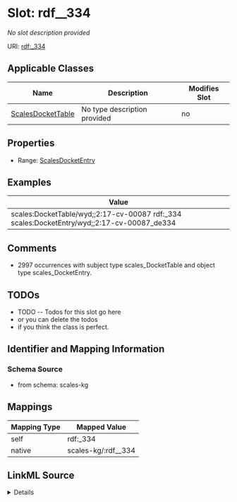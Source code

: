 

# Slot: rdf__334


_No slot description provided_





URI: [rdf:_334](http://www.w3.org/1999/02/22-rdf-syntax-ns#_334)



<!-- no inheritance hierarchy -->





## Applicable Classes

| Name | Description | Modifies Slot |
| --- | --- | --- |
| [ScalesDocketTable](../classes/ScalesDocketTable.md) | No type description provided |  no  |







## Properties

* Range: [ScalesDocketEntry](../classes/ScalesDocketEntry.md)






## Examples

| Value |
| --- |
| scales:DocketTable/wyd;;2:17-cv-00087 rdf:_334 scales:DocketEntry/wyd;;2:17-cv-00087_de334 |

## Comments

* 2997 occurrences with subject type scales_DocketTable and object type scales_DocketEntry.

## TODOs

* TODO -- Todos for this slot go here
* or you can delete the todos
* if you think the class is perfect.

## Identifier and Mapping Information







### Schema Source


* from schema: scales-kg




## Mappings

| Mapping Type | Mapped Value |
| ---  | ---  |
| self | rdf:_334 |
| native | scales-kg/:rdf__334 |




## LinkML Source

<details>
```yaml
name: rdf__334
description: No slot description provided
todos:
- TODO -- Todos for this slot go here
- or you can delete the todos
- if you think the class is perfect.
comments:
- 2997 occurrences with subject type scales_DocketTable and object type scales_DocketEntry.
examples:
- value: scales:DocketTable/wyd;;2:17-cv-00087 rdf:_334 scales:DocketEntry/wyd;;2:17-cv-00087_de334
from_schema: scales-kg
rank: 1000
slot_uri: rdf:_334
alias: rdf__334
domain_of:
- scales_DocketTable
range: scales_DocketEntry

```
</details>